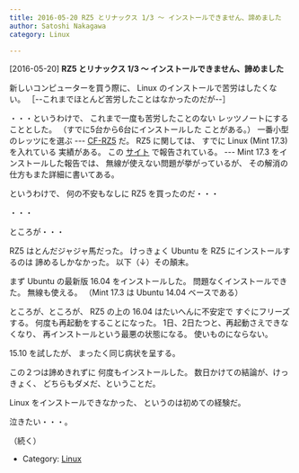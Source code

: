 ```yaml
---
title: 2016-05-20 RZ5 とリナックス 1/3 〜 インストールできません、諦めました
author: Satoshi Nakagawa
category: Linux

---
```


[2016-05-20] **RZ5 とリナックス 1/3 〜 インストールできません、諦めました** 

 新しいコンピューターを買う際に、
Linux のインストールで苦労はしたくない。
［--これまでほとんど苦労したことはなかったのだが--］

 ・・・というわけで、
これまで一度も苦労したことのない
レッツノートにすることとした。
（すでに5台から6台にインストールした
ことがある。）
一番小型のレッツにを選ぶ ---
[CF-RZ5](http://panasonic.jp/pc/products/rz5g/) だ。
RZ5 に関しては、
すでに  Linux (Mint 17.3) を入れている
実績がある。
この
[
サイト](http://akiba-neo.com/letsnote/rz5/397/)
で報告されている。
--- Mint 17.3 をインストールした報告では、
無線が使えない問題が挙がっているが、
その解消の仕方もまた詳細に書いてある。

 というわけで、
何の不安もなしに RZ5 を買ったのだ・・・

 ・・・

 ところが・・・

 RZ5 はとんだジャジャ馬だった。
けっきょく Ubuntu を RZ5 にインストールするのは
諦めるしかなかった。
以下（↓）その顛末。

<!--more-->

 まず Ubuntu の最新版
16.04 をインストールした。
問題なくインストールできた。
無線も使える。
（Mint 17.3 は Ubuntu 14.04 ベースである）

 ところが、ところが、
RZ5 の上の 16.04 はたいへんに不安定で
すぐにフリーズする。
何度も再起動をすることになった。
1日、2日たつと、再起動さえできなくなり、
再インストールという最悪の状態になる。
使いものにならない。

 15.10 を試したが、
まったく同じ病状を呈する。

 この２つは諦めきれずに
何度もインストールした。
数日かけての結論が、けっきょく、
どちらもダメだ、ということだ。

 Linux をインストールできなかった、
というのは初めての経験だ。

 泣きたい・・・。

 （続く）

- Category: [Linux](https://merapano.github.io/categories.html#Linux)

